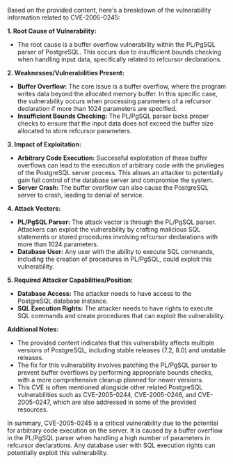 Based on the provided content, here's a breakdown of the vulnerability information related to CVE-2005-0245:

**1. Root Cause of Vulnerability:**

*   The root cause is a buffer overflow vulnerability within the PL/PgSQL parser of PostgreSQL. This occurs due to insufficient bounds checking when handling input data, specifically related to refcursor declarations.

**2. Weaknesses/Vulnerabilities Present:**

*   **Buffer Overflow:** The core issue is a buffer overflow, where the program writes data beyond the allocated memory buffer. In this specific case, the vulnerability occurs when processing parameters of a refcursor declaration if more than 1024 parameters are specified.
*   **Insufficient Bounds Checking:** The PL/PgSQL parser lacks proper checks to ensure that the input data does not exceed the buffer size allocated to store refcursor parameters.

**3. Impact of Exploitation:**

*   **Arbitrary Code Execution:** Successful exploitation of these buffer overflows can lead to the execution of arbitrary code with the privileges of the PostgreSQL server process. This allows an attacker to potentially gain full control of the database server and compromise the system.
*  **Server Crash:** The buffer overflow can also cause the PostgreSQL server to crash, leading to denial of service.

**4. Attack Vectors:**

*   **PL/PgSQL Parser:** The attack vector is through the PL/PgSQL parser. Attackers can exploit the vulnerability by crafting malicious SQL statements or stored procedures involving refcursor declarations with more than 1024 parameters.
*   **Database User:** Any user with the ability to execute SQL commands, including the creation of procedures in PL/PgSQL, could exploit this vulnerability.

**5. Required Attacker Capabilities/Position:**

*   **Database Access:** The attacker needs to have access to the PostgreSQL database instance.
*   **SQL Execution Rights:** The attacker needs to have rights to execute SQL commands and create procedures that can exploit the vulnerability.

**Additional Notes:**

*   The provided content indicates that this vulnerability affects multiple versions of PostgreSQL, including stable releases (7.2, 8.0) and unstable releases.
*   The fix for this vulnerability involves patching the PL/PgSQL parser to prevent buffer overflows by performing appropriate bounds checks, with a more comprehensive cleanup planned for newer versions.
*   This CVE is often mentioned alongside other related PostgreSQL vulnerabilities such as CVE-2005-0244, CVE-2005-0246, and CVE-2005-0247, which are also addressed in some of the provided resources.

In summary, CVE-2005-0245 is a critical vulnerability due to the potential for arbitrary code execution on the server. It is caused by a buffer overflow in the PL/PgSQL parser when handling a high number of parameters in refcursor declarations. Any database user with SQL execution rights can potentially exploit this vulnerability.